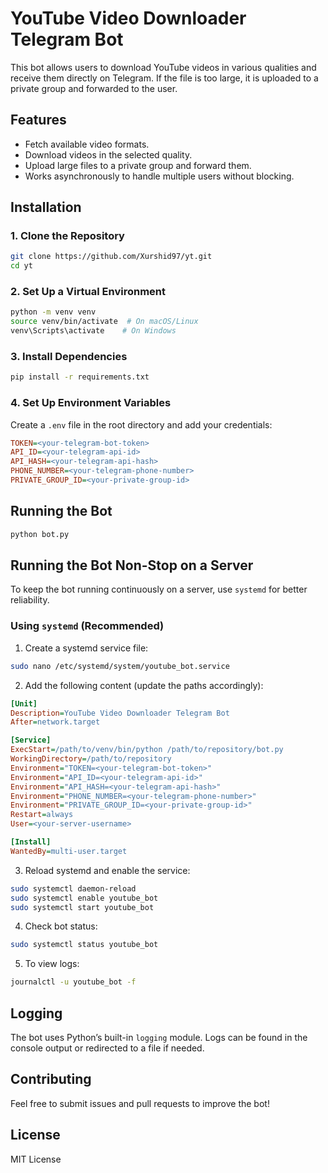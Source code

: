 # YouTube Video Downloader Telegram Bot

This bot allows users to download YouTube videos in various qualities and receive them directly on Telegram. If the file is too large, it is uploaded to a private group and forwarded to the user.

## Features

- Fetch available video formats.
- Download videos in the selected quality.
- Upload large files to a private group and forward them.
- Works asynchronously to handle multiple users without blocking.

## Installation

### 1. Clone the Repository

```sh
git clone https://github.com/Xurshid97/yt.git
cd yt
```

### 2. Set Up a Virtual Environment

```sh
python -m venv venv
source venv/bin/activate  # On macOS/Linux
venv\Scripts\activate    # On Windows
```

### 3. Install Dependencies

```sh
pip install -r requirements.txt
```

### 4. Set Up Environment Variables

Create a `.env` file in the root directory and add your credentials:

```ini
TOKEN=<your-telegram-bot-token>
API_ID=<your-telegram-api-id>
API_HASH=<your-telegram-api-hash>
PHONE_NUMBER=<your-telegram-phone-number>
PRIVATE_GROUP_ID=<your-private-group-id>
```

## Running the Bot

```sh
python bot.py
```

## Running the Bot Non-Stop on a Server

To keep the bot running continuously on a server, use `systemd` for better reliability.

### Using `systemd` (Recommended)

1. Create a systemd service file:

```sh
sudo nano /etc/systemd/system/youtube_bot.service
```

2. Add the following content (update the paths accordingly):

```ini
[Unit]
Description=YouTube Video Downloader Telegram Bot
After=network.target

[Service]
ExecStart=/path/to/venv/bin/python /path/to/repository/bot.py
WorkingDirectory=/path/to/repository
Environment="TOKEN=<your-telegram-bot-token>"
Environment="API_ID=<your-telegram-api-id>"
Environment="API_HASH=<your-telegram-api-hash>"
Environment="PHONE_NUMBER=<your-telegram-phone-number>"
Environment="PRIVATE_GROUP_ID=<your-private-group-id>"
Restart=always
User=<your-server-username>

[Install]
WantedBy=multi-user.target
```

3. Reload systemd and enable the service:

```sh
sudo systemctl daemon-reload
sudo systemctl enable youtube_bot
sudo systemctl start youtube_bot
```

4. Check bot status:

```sh
sudo systemctl status youtube_bot
```

5. To view logs:

```sh
journalctl -u youtube_bot -f
```

## Logging

The bot uses Python’s built-in `logging` module. Logs can be found in the console output or redirected to a file if needed.

## Contributing

Feel free to submit issues and pull requests to improve the bot!

## License

MIT License

